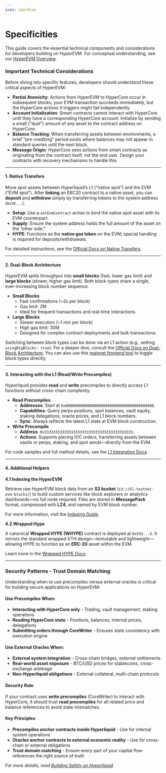 ```yaml
---
icon: sparkles
---
```


# Specificities

This guide covers the essential technical components and considerations for developers building on HyperEVM. For conceptual understanding, see our [HyperEVM Overview](../../../architecture/hyperevm.md).&#x20;

### Important Technical Considerations

Before diving into specific features, developers should understand these critical aspects of HyperEVM:

* **Partial Atomicity**: Actions from HyperEVM to HyperCore occur in subsequent blocks, your EVM transaction succeeds immediately, but the HyperCore actions it triggers might fail independently.
* **Account Initialization**: Smart contracts cannot interact with HyperCore until they have a corresponding HyperCore account. Initialize by sending a small ("dust") amount of any asset to the contract address on HyperCore.
* **Balance Tracking**: When transferring assets between environments, a brief "pre-crediting" period exists where balances may not appear in standard queries until the next block.
* **Message Origin**: HyperCore sees actions from smart contracts as originating from the contract itself, not the end user. Design your contracts with recovery mechanisms to handle this.

***

#### 1. Native Transfers

Move spot assets between Hyperliquid’s L1 (“native spot”) and the EVM (“EVM spot”). After **linking** an ERC20 contract to a native asset, you can **deposit** and **withdraw** simply by transferring tokens to the system address (`0x20...`).

* **Setup**: Use a `setEvmContract` action to bind the native spot asset with its EVM counterpart.
* **Supply**: Ensure the system address holds the full amount of the asset on the “other side.”
* **HYPE**: Functions as the **native gas token** on the EVM; special handling is required for deposits/withdrawals.

For detailed instructions, see the [Official Docs on Native Transfers](https://hyperliquid.gitbook.io/hyperliquid-docs/for-developers/evm/native-transfers).

***

#### 2. Dual-Block Architecture

HyperEVM splits throughput into **small blocks** (fast, lower gas limit) and **large blocks** (slower, higher gas limit). Both block types share a single, ever-increasing block number sequence.

* **Small Blocks**
  * Fast confirmations (\~2s per block)
  * Gas limit: 2M
  * Ideal for frequent transactions and real-time interactions.
* **Large Blocks**
  * Slower execution (\~1 min per block)
  * High gas limit: 30M
  * Designed for complex contract deployments and bulk transactions.

Switching between block types can be done via an L1 action (e.g., setting `usingBigBlocks: true`). For a deeper dive, consult the [Official Docs on Dual-Block Architecture](https://hyperliquid.gitbook.io/hyperliquid-docs/for-developers/evm/dual-block-architecture). You can also use this [mainnet frontend tool](https://hyperevm-block-toggle.vercel.app/) to toggle block types directly.

***

#### 3. Interacting with the L1 (Read/Write Precompiles)

Hyperliquid provides **read** and **write** precompiles to directly access L1 functions without cross-chain complexity.

* **Read Precompiles**
  * **Addresses**: Start at `0x0000000000000000000000000000000000000800`.
  * **Capabilities**: Query perps positions, spot balances, vault equity, staking delegations, oracle prices, and L1 block numbers.
  * **Sync**: Always reflects the latest L1 state at EVM block construction.
* **Write Precompile**
  * **Address**: `0x3333333333333333333333333333333333333333`.
  * **Actions**: Supports placing IOC orders, transferring assets between vaults or perps, staking, and spot sends—directly from the EVM.

For code samples and full method details, see the [L1 Integration Docs](https://hyperliquid.gitbook.io/hyperliquid-docs/for-developers/evm/interacting-with-the-l1).

***

#### 4. Additional Helpers

**4.1 Indexing the HyperEVM**

Retrieve raw HyperEVM block data from an **S3 bucket** (`s3://hl-testnet-evm-blocks/`) to build custom services like block explorers or analytics dashboards—no full node required. Files are stored in **MessagePack** format, compressed with **LZ4**, and named by EVM block number.

For more information, visit the [Indexing Guide](https://hyperliquid.gitbook.io/hyperliquid-docs/for-developers/evm/raw-hyperevm-block-data).

**4.2 Wrapped Hype**

A canonical **Wrapped HYPE (WHYPE)** contract is deployed at `0x555...5`. It mirrors the standard wrapped-ETH design—immutable and lightweight—allowing HYPE to function as an **ERC-20** asset within the EVM.

Learn more in the [Wrapped HYPE Docs](https://hyperliquid.gitbook.io/hyperliquid-docs/for-developers/evm/wrapped-hype).

***

### Security Patterns - Trust Domain Matching

Understanding when to use precompiles versus external oracles is critical for building secure applications on HyperEVM:

#### Use Precompiles When:

* **Interacting with HyperCore only** - Trading, vault management, staking operations
* **Reading HyperCore state** - Positions, balances, internal prices, delegations
* **Submitting orders through CoreWriter** - Ensures state consistency with execution engine

#### Use External Oracles When:

* **External system integration** - Cross-chain bridges, external settlements
* **Real-world asset exposure** - BTC/USD prices for stablecoins, cross-exchange arbitrage
* **Non-Hyperliquid obligations** - External collateral, multi-chain protocols

#### Security Rule

If your contract uses **write precompiles** (CoreWriter) to interact with HyperCore, it should trust **read precompiles** for all related price and balance references to avoid state mismatches.

#### Key Principles

* **Precompiles anchor contracts inside Hyperliquid** - Use for internal system operations
* **Oracles anchor contracts to external economic reality** - Use for cross-chain or external obligations
* **Trust domain matching** - Ensure every part of your capital flow references the right source of truth

_For more details, read_ [_Building Safely on Hyperliquid_](https://x.com/emaverick90/status/1926966482765812056)_._
